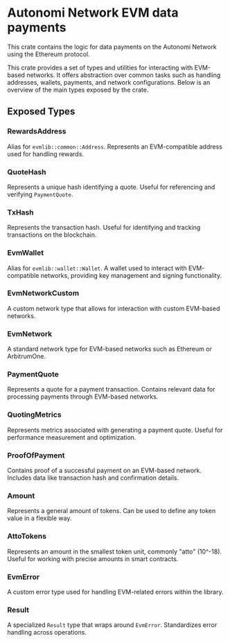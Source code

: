 # Autonomi Network EVM data payments

This crate contains the logic for data payments on the Autonomi Network using the Ethereum protocol. 

This crate provides a set of types and utilities for interacting with EVM-based networks. It offers abstraction over common tasks such as handling addresses, wallets, payments, and network configurations. Below is an overview of the main types exposed by the crate.

## Exposed Types

### RewardsAddress
Alias for `evmlib::common::Address`. Represents an EVM-compatible address used for handling rewards.

### QuoteHash
Represents a unique hash identifying a quote. Useful for referencing and verifying `PaymentQuote`.

### TxHash
Represents the transaction hash. Useful for identifying and tracking transactions on the blockchain.

### EvmWallet
Alias for `evmlib::wallet::Wallet`. A wallet used to interact with EVM-compatible networks, providing key management and signing functionality.

### EvmNetworkCustom
A custom network type that allows for interaction with custom EVM-based networks. 

### EvmNetwork
A standard network type for EVM-based networks such as Ethereum or ArbitrumOne.

### PaymentQuote
Represents a quote for a payment transaction. Contains relevant data for processing payments through EVM-based networks.

### QuotingMetrics
Represents metrics associated with generating a payment quote. Useful for performance measurement and optimization.

### ProofOfPayment
Contains proof of a successful payment on an EVM-based network. Includes data like transaction hash and confirmation details.

### Amount
Represents a general amount of tokens. Can be used to define any token value in a flexible way.

### AttoTokens
Represents an amount in the smallest token unit, commonly "atto" (10^-18). Useful for working with precise amounts in smart contracts.

### EvmError
A custom error type used for handling EVM-related errors within the library.

### Result
A specialized `Result` type that wraps around `EvmError`. Standardizes error handling across operations.
